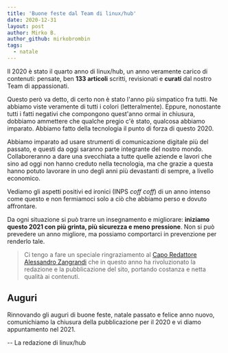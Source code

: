 ```yaml
---
title: 'Buone feste dal Team di linux/hub'
date: 2020-12-31
layout: post
author: Mirko B.
author_github: mirkobrombin
tags:
  - natale
---
```

Il 2020 è stato il quarto anno di linux/hub, un anno veramente carico di contenuti: pensate, ben **133 articoli** scritti, revisionati e **curati** dal nostro Team di appassionati.

Questo però va detto, di certo non è stato l'anno più simpatico fra tutti. Ne abbiamo viste veramente di tutti i colori (letteralmente). Eppure, nonostante tutti i fatti negativi che compongono quest'anno ormai in chiusura, dobbiamo ammettere che qualche pregio c'è stato, qualcosa abbiamo imparato. Abbiamo fatto della tecnologia il punto di forza di questo 2020.

Abbiamo imparato ad usare strumenti di comunicazione digitale più del passato, e questi da oggi saranno parte integrante del nostro mondo. Collaboreranno a dare una svecchiata a tutte quelle aziende e lavori che sino ad oggi non hanno creduto nella tecnologia, ma che grazie a questa hanno potuto lavorare in uno degli anni più devastanti di sempre, a livello economico.

Vediamo gli aspetti positivi ed ironici (INPS *coff coff*) di un anno intenso come questo e non fermiamoci solo a ciò che abbiamo perso e dovuto affrontare.

Da ogni situazione si può trarre un insegnamento e migliorare: **iniziamo questo 2021 con più grinta, più sicurezza e meno pressione**. Non si può prevedere un anno migliore, ma possiamo comportarci in prevenzione per renderlo tale.

> Ci tengo a fare un speciale ringraziamento al [Capo Redattore Alessandro Zangrandi](https://linuxhub.it/staff) che in questo anno ha rivoluzionato la redazione e la pubblicazione del sito, portando costanza e netta qualità ai contenuti.

## Auguri
Rinnovando gli auguri di buone feste, natale passato e felice anno nuovo, comunichiamo la chiusura della pubblicazione per il 2020 e vi diamo appuntamento nel 2021.

-- La redazione di linux/hub